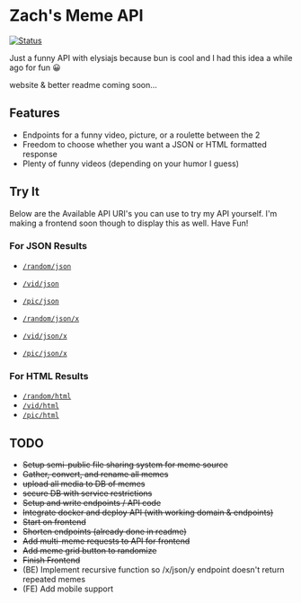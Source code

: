 # Zach's Meme API

[![Status](https://uptime.lopezhome.tech/api/badge/27/status?style=for-the-badge)](https://uptime.lopezhome.tech/status/memeapi)

Just a funny API with elysiajs because bun is cool and I had this idea a while ago for fun 😀

website & better readme coming soon...

## Features
- Endpoints for a funny video, picture, or a roulette between the 2
- Freedom to choose whether you want a JSON or HTML formatted response 
- Plenty of funny videos (depending on your humor I guess)

## Try It
Below are the Available API URI's you can use to try my API yourself. I'm making a frontend soon though to display this as well. Have Fun!

### For JSON Results
- [`/random/json`](https://memeapi.zachl.space/random/json)
- [`/vid/json`](https://memeapi.zachl.space/vid/json)
- [`/pic/json`](https://memeapi.zachl.space/pic/json)

- [`/random/json/x`](https://memeapi.zachl.space/pic/json)
- [`/vid/json/x`](https://memeapi.zachl.space/pic/json)
- [`/pic/json/x`](https://memeapi.zachl.space/pic/json)
### For HTML Results
- [`/random/html`](https://memeapi.zachl.space/random/html)
- [`/vid/html`](https://memeapi.zachl.space/vid/html)
- [`/pic/html`](https://memeapi.zachl.space/pic/html)

## TODO
- ~~Setup semi-public file sharing system for meme source~~
- ~~Gather, convert, and rename all memes~~
- ~~upload all media to DB of memes~~
- ~~secure DB with service restrictions~~
- ~~Setup and write endpoints / API code~~
- ~~Integrate docker and deploy API (with working domain & endpoints)~~
- ~~Start on frontend~~
- ~~Shorten endpoints (already done in readme)~~
- ~~Add multi-meme requests to API for frontend~~
- ~~Add meme grid button to randomize~~
- ~~Finish Frontend~~
- (BE) Implement recursive function so /x/json/y endpoint doesn't return repeated memes
- (FE) Add mobile support
